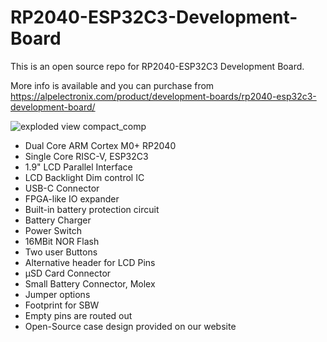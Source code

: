 # RP2040-ESP32C3-Development-Board
This is an open source repo for RP2040-ESP32C3 Development Board.

More info is available and you can purchase from https://alpelectronix.com/product/development-boards/rp2040-esp32c3-development-board/

![exploded view compact_comp](https://github.com/alpelectronix/RP2040-ESP32C3-Development-Board/assets/109098482/6be13cea-7f52-4f4c-b43a-6bb076357978)

- Dual Core ARM Cortex M0+ RP2040
- Single Core RISC-V, ESP32C3
- 1.9" LCD Parallel Interface
- LCD Backlight Dim control IC
- USB-C Connector
- FPGA-like IO expander
- Built-in battery protection circuit
- Battery Charger
- Power Switch
- 16MBit NOR Flash
- Two user Buttons
- Alternative header for LCD Pins
- µSD Card Connector
- Small Battery Connector, Molex
- Jumper options
- Footprint for SBW
- Empty pins are routed out
- Open-Source case design provided on our website
